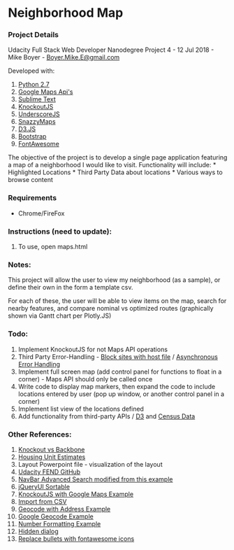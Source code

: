 # Neighborhood Map

### Project Details

Udacity Full Stack Web Developer Nanodegree Project 4 - 12 Jul 2018 - Mike Boyer - Boyer.Mike.E@gmail.com

Developed with:

1. [Python 2.7](https://www.python.org/download/releases/2.7/)
2. [Google Maps Api's](https://console.developers.google.com/)
3. [Sublime Text](https://www.sublimetext.com/)
4. [KnockoutJS](http://knockoutjs.com/index.html)
5. [UnderscoreJS](https://underscorejs.org/)
6. [SnazzyMaps](https://snazzymaps.com/)
7. [D3.JS](https://d3js.org/)
8. [Bootstrap](https://getbootstrap.com/)
9. [FontAwesome](https://fontawesome.com/v4.7.0/icons/)

The objective of the project is to develop a single page application featuring a map of a neighborhood I would like to visit. Functionality will include:
	*	Highlighted Locations
	*	Third Party Data about locations
	*	Various ways to browse content

### Requirements

* Chrome/FireFox

### Instructions (need to update):

1. To use, open maps.html

### Notes:

This project will allow the user to view my neighborhood (as a sample), or define their own in the form a template csv.

For each of these, the user will be able to view items on the map, search for nearby features, and compare nominal vs optimized routes (graphically shown via Gantt chart per Plotly.JS)

### Todo:

1. Implement KnockoutJS for not Maps API operations
2. Third Party Error-Handling - [Block sites with host file](http://www.digitaltrends.com/computing/how-to-block-a-website/) / [Asynchronous Error Handling](http://ruben.verborgh.org/blog/2012/12/31/asynchronous-error-handling-in-javascript/)
3. Implement full screen map (add control panel for functions to float in a corner) - Maps API should only be called once
4. Write code to display map markers, then expand the code to include locations entered by user (pop up window, or another control panel in a corner)
5. Implement list view of the locations defined
6. Add functionality from third-party APIs / [D3](http://www.smartjava.org/content/election-site-part-1-basics-knockoutjs-bootstrap-and-d3js) and [Census Data](https://www.census.gov/data/developers/data-sets/popest-popproj/popest.html)

### Other References:

1. [Knockout vs Backbone](https://speckyboy.com/backbone-vs-knockout/)
2. [Housing Unit Estimates](https://www.census.gov/data/developers/data-sets/popest-popproj/popest.html)
3. Layout Powerpoint file - visualization of the layout
4. [Udacity FEND GitHub](https://github.com/udacity/fend-office-hours/tree/master/Javascript%20Design%20Patterns/P5%20Project%20Overview)
5. [NavBar Advanced Search modified from this example](https://bootsnipp.com/snippets/featured/collapse-filters-panel)
6. [jQueryUI Sortable](https://www.tutorialspoint.com/jqueryui/jqueryui_sortable.htm)
7. [KnockoutJS with Google Maps Example](http://jsfiddle.net/stesta/2T3Db/)
8. [Import from CSV](https://www.c-sharpcorner.com/article/knockoutjs-upload-csv/)
9. [Geocode with Address Example](http://googlemaps.github.io/js-v2-samples/geocoder/singlegeocode.html)
10. [Google Geocode Example](https://developers.google.com/maps/documentation/javascript/examples/geocoding-simple)
11. [Number Formatting Example](https://stackoverflow.com/questions/2901102/how-to-print-a-number-with-commas-as-thousands-separators-in-javascript)
12. [Hidden dialog](https://stackoverflow.com/questions/10296628/does-jquery-dialog-display-as-hidden-by-default)
13. [Replace bullets with fontawesome icons](https://stackoverflow.com/questions/12468359/using-font-awesome-icon-for-bullet-points-with-a-single-list-item-element)
